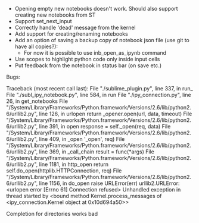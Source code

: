 - Opening empty new notebooks doesn't work. Should also support creating new notebooks from ST
- Support set_next_input
- Correctly handle 'dead' message from the kernel
- Add support for creating/renaming notebooks
- Add an option of saving a backup copy of notebook json file (use git to have all copies?):
    - For now it is possible to use inb_open_as_ipynb command
- Use scopes to highlight python code only inside input cells
- Put feedback from the notebook in status bar (on save etc.)

Bugs:

Traceback (most recent call last):
  File "./sublime_plugin.py", line 337, in run_
  File "./subl_ipy_notebook.py", line 584, in run
  File "./ipy_connection.py", line 26, in get_notebooks
  File "/System/Library/Frameworks/Python.framework/Versions/2.6/lib/python2.6/urllib2.py", line 126, in urlopen
    return _opener.open(url, data, timeout)
  File "/System/Library/Frameworks/Python.framework/Versions/2.6/lib/python2.6/urllib2.py", line 391, in open
    response = self._open(req, data)
  File "/System/Library/Frameworks/Python.framework/Versions/2.6/lib/python2.6/urllib2.py", line 409, in _open
    '_open', req)
  File "/System/Library/Frameworks/Python.framework/Versions/2.6/lib/python2.6/urllib2.py", line 369, in _call_chain
    result = func(*args)
  File "/System/Library/Frameworks/Python.framework/Versions/2.6/lib/python2.6/urllib2.py", line 1181, in http_open
    return self.do_open(httplib.HTTPConnection, req)
  File "/System/Library/Frameworks/Python.framework/Versions/2.6/lib/python2.6/urllib2.py", line 1156, in do_open
    raise URLError(err)
urllib2.URLError: <urlopen error [Errno 61] Connection refused>
Unhandled exception in thread started by <bound method Kernel.process_messages of <ipy_connection.Kernel object at 0x10d694a50>>

Completion for directories works bad